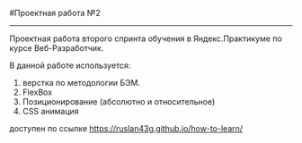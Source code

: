 #Проектная работа №2
____

Проектная работа второго спринта обучения в Яндекс.Практикуме по курсе Веб-Разработчик.

В данной работе используется:

1. верстка по методологии БЭМ.
2. FlexBox
3. Позиционирование (абсолютно и относительное)
4. CSS анимация

доступен по ссылке https://ruslan43g.github.io/how-to-learn/


